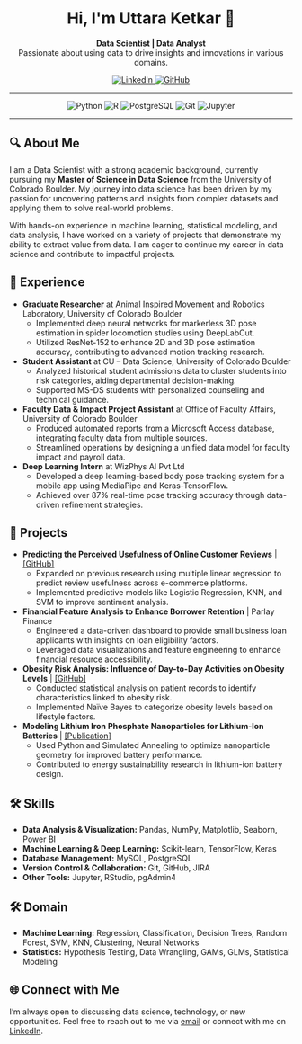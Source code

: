 <h1 align="center">Hi, I'm Uttara Ketkar 👋</h1>

<p align="center">
  <strong>Data Scientist | Data Analyst</strong><br>
  Passionate about using data to drive insights and innovations in various domains.
</p>

<p align="center">
  <a href="https://www.linkedin.com/in/uttaraketkar/" target="_blank">
    <img src="https://img.shields.io/badge/LinkedIn-blue?style=for-the-badge&logo=linkedin" alt="LinkedIn">
  </a>
  <a href="https://github.com/UttaraKet1607" target="_blank">
    <img src="https://img.shields.io/badge/GitHub-gray?style=for-the-badge&logo=github" alt="GitHub">
  </a>
</p>

<hr>
<p align="center">
  <img src="https://img.shields.io/badge/Python-3776AB?style=for-the-badge&logo=python&logoColor=white" alt="Python">
  <img src="https://img.shields.io/badge/R-276DC3?style=for-the-badge&logo=r&logoColor=white" alt="R">
  <img src="https://img.shields.io/badge/PostgreSQL-4169E1?style=for-the-badge&logo=postgresql&logoColor=white" alt="PostgreSQL">
  <img src="https://img.shields.io/badge/Git-F05032?style=for-the-badge&logo=git&logoColor=white" alt="Git">
  <img src="https://img.shields.io/badge/Jupyter-F37626?style=for-the-badge&logo=jupyter&logoColor=white" alt="Jupyter">
</p>

<hr>

<h2>🔍 About Me</h2>
<p>
  I am a Data Scientist with a strong academic background, currently pursuing my <strong>Master of Science in Data Science</strong> from the University of Colorado Boulder. My journey into data science has been driven by my passion for uncovering patterns and insights from complex datasets and applying them to solve real-world problems.
</p>
<p>
  With hands-on experience in machine learning, statistical modeling, and data analysis, I have worked on a variety of projects that demonstrate my ability to extract value from data. I am eager to continue my career in data science and contribute to impactful projects.
</p>

<h2>💼 Experience</h2>
<ul>
  <li><strong>Graduate Researcher</strong> at Animal Inspired Movement and Robotics Laboratory, University of Colorado Boulder
    <ul>
      <li>Implemented deep neural networks for markerless 3D pose estimation in spider locomotion studies using DeepLabCut.</li>
      <li>Utilized ResNet-152 to enhance 2D and 3D pose estimation accuracy, contributing to advanced motion tracking research.</li>
    </ul>
  </li>
  <li><strong>Student Assistant</strong> at CU – Data Science, University of Colorado Boulder
    <ul>
      <li>Analyzed historical student admissions data to cluster students into risk categories, aiding departmental decision-making.</li>
      <li>Supported MS-DS students with personalized counseling and technical guidance.</li>
    </ul>
  </li>
  <li><strong>Faculty Data & Impact Project Assistant</strong> at Office of Faculty Affairs, University of Colorado Boulder
    <ul>
      <li>Produced automated reports from a Microsoft Access database, integrating faculty data from multiple sources.</li>
      <li>Streamlined operations by designing a unified data model for faculty impact and payroll data.</li>
    </ul>
  </li>
  <li><strong>Deep Learning Intern</strong> at WizPhys AI Pvt Ltd
    <ul>
      <li>Developed a deep learning-based body pose tracking system for a mobile app using MediaPipe and Keras-TensorFlow.</li>
      <li>Achieved over 87% real-time pose tracking accuracy through data-driven refinement strategies.</li>
    </ul>
  </li>
</ul>

<h2>🚀 Projects</h2>
<ul>
  <li><strong>Predicting the Perceived Usefulness of Online Customer Reviews</strong> | <a href="https://github.com/pconnell/CSCI-Final-Project">[GitHub]</a>
    <ul>
      <li>Expanded on previous research using multiple linear regression to predict review usefulness across e-commerce platforms.</li>
      <li>Implemented predictive models like Logistic Regression, KNN, and SVM to improve sentiment analysis.</li>
    </ul>
  </li>
  <li><strong>Financial Feature Analysis to Enhance Borrower Retention</strong> | Parlay Finance
    <ul>
      <li>Engineered a data-driven dashboard to provide small business loan applicants with insights on loan eligibility factors.</li>
      <li>Leveraged data visualizations and feature engineering to enhance financial resource accessibility.</li>
    </ul>
  </li>
  <li><strong>Obesity Risk Analysis: Influence of Day-to-Day Activities on Obesity Levels</strong> | <a href="https://github.com/aneeshkhole/aneeshkhole.github.io">[GitHub]</a>
    <ul>
      <li>Conducted statistical analysis on patient records to identify characteristics linked to obesity risk.</li>
      <li>Implemented Naïve Bayes to categorize obesity levels based on lifestyle factors.</li>
    </ul>
  </li>
  <li><strong>Modeling Lithium Iron Phosphate Nanoparticles for Lithium-Ion Batteries</strong> | <a href="https://pubs.aip.org/aip/acp/article/2901/1/070020/2930054/Modelling-and-study-of-lithium-iron-phosphate">[Publication]</a>
    <ul>
      <li>Used Python and Simulated Annealing to optimize nanoparticle geometry for improved battery performance.</li>
      <li>Contributed to energy sustainability research in lithium-ion battery design.</li>
    </ul>
  </li>
</ul>

<h2>🛠️ Skills</h2>
<ul>
  <li><strong>Data Analysis & Visualization:</strong> Pandas, NumPy, Matplotlib, Seaborn, Power BI</li>
  <li><strong>Machine Learning & Deep Learning:</strong> Scikit-learn, TensorFlow, Keras</li>
  <li><strong>Database Management:</strong> MySQL, PostgreSQL </li>
  <li><strong>Version Control & Collaboration:</strong> Git, GitHub, JIRA</li>
  <li><strong>Other Tools:</strong> Jupyter, RStudio, pgAdmin4</li>
</ul>

<h2>🛠️ Domain</h2>
<ul>
  <li><strong>Machine Learning:</strong> Regression, Classification, Decision Trees, Random Forest, SVM, KNN, Clustering, Neural Networks</li>
  <li><strong>Statistics:</strong> Hypothesis Testing, Data Wrangling, GAMs, GLMs, Statistical Modeling</li>
</ul>

<h2>🌐 Connect with Me</h2>
<p>
  I’m always open to discussing data science, technology, or new opportunities. Feel free to reach out to me via <a href="mailto:uttara.ketkar@colorado.edu">email</a> or connect with me on <a href="https://www.linkedin.com/in/uttaraketkar/">LinkedIn</a>.
</p>

